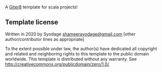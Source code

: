 A [Giter8][g8] template for scala projects!

Template license
----------------
Written in 2020 by Syodage <shameerayodage@gmail.com> 
[other author/contributor lines as appropriate]

To the extent possible under law, the author(s) have dedicated all copyright and related
and neighboring rights to this template to the public domain worldwide.
This template is distributed without any warranty. See <http://creativecommons.org/publicdomain/zero/1.0/>.

[g8]: http://www.foundweekends.org/giter8/
